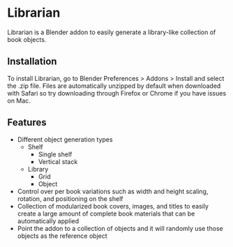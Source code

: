 # Librarian

Librarian is a Blender addon to easily generate a library-like collection of book objects.

## Installation

To install Librarian, go to Blender Preferences > Addons > Install and select the .zip file. Files are automatically unzipped by default when downloaded with Safari so try downloading through Firefox or Chrome if you have issues on Mac.

## Features

* Different object generation types
  * Shelf
    * Single shelf
    * Vertical stack
  * Library
    * Grid
    * Object
* Control over per book variations such as width and height scaling, rotation, and positioning on the shelf
* Collection of modularized book covers, images, and titles to easily create a large amount of complete book materials that can be automatically applied
* Point the addon to a collection of objects and it will randomly use those objects as the reference object
